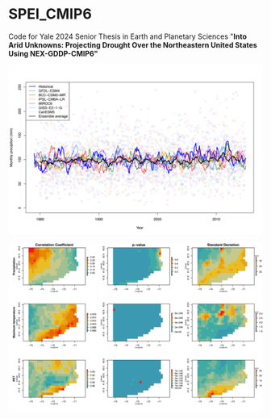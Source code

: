 # SPEI_CMIP6

Code for Yale 2024 Senior Thesis in Earth and Planetary Sciences "**Into Arid Unknowns: Projecting Drought Over the Northeastern United States Using NEX-GDDP-CMIP6"**

![](images/App1-01.png)

![](images/Figure2.png)
					

				

			

		

	
